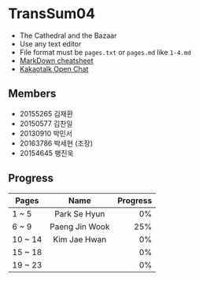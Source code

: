 TransSum04
===========

* The Cathedral and the Bazaar
* Use any text editor
* File format must be `pages.txt` or `pages.md` like `1-4.md`
* [MarkDown cheatsheet](https://gist.github.com/ihoneymon/652be052a0727ad59601)
* [Kakaotalk Open Chat](https://open.kakao.com/o/gY6OBNK)

Members
-------

* 20155265 김재환
* 20150577 김찬일
* 20130910 박민서
* 20163786 박세현 (조장)
* 20154645 팽진욱

Progress
--------

| Pages      | Name           | Progress  |
| ---------- |:--------------:| ---------:|
| 1 ~ 5      | Park Se Hyun   |        0% |
| 6 ~ 9      | Paeng Jin Wook |       25% |
| 10 ~ 14    | Kim Jae Hwan   |        0% |
| 15 ~ 18    |                |        0% |
| 19 ~ 23    |                |        0% |
